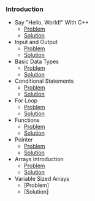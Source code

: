 ### Introduction

* Say "Hello, World!" With C++
    * [Problem](https://www.hackerrank.com/challenges/cpp-hello-world/problem?isFullScreen=true)
    * [Solution](https://github.com/Tointech/Hackerrank-solution/blob/master/C%2B%2B/Introduction/Say%20%22Hello%2C%20World!%22%20With%20C%2B%2B/solution.cpp)
* Input and Output
  * [Problem](https://www.hackerrank.com/challenges/cpp-input-and-output/problem?isFullScreen=true)
  * [Solution](https://github.com/Tointech/Hackerrank-solution/tree/master/C%2B%2B/Introduction/Input%20and%20Output)
* Basic Data Types
  * [Problem](https://www.hackerrank.com/challenges/c-tutorial-basic-data-types/problem?isFullScreen=true)
  * [Solution](https://github.com/Tointech/Hackerrank-solution/blob/master/C%2B%2B/Introduction/Basic%20Data%20Types/solution.cpp)
* Conditional Statements
  * [Problem](https://www.hackerrank.com/challenges/c-tutorial-conditional-if-else/problem?isFullScreen=true)
  * [Solution](https://github.com/Tointech/Hackerrank-solution/blob/master/C%2B%2B/Introduction/Conditional%20Statements/solution.cpp)
* For Loop
  * [Problem](https://www.hackerrank.com/challenges/c-tutorial-for-loop/problem?isFullScreen=true)
  * [Solution](https://github.com/Tointech/Hackerrank-solution/blob/master/C%2B%2B/Introduction/For%20Loop/solution.cpp)
* Functions
  * [Problem](https://www.hackerrank.com/challenges/c-tutorial-functions/problem?isFullScreen=true)
  * [Solution](https://github.com/Tointech/Hackerrank-solution/blob/master/C%2B%2B/Introduction/Functions/solution.cpp)
* Pointer
  * [Problem](https://www.hackerrank.com/challenges/c-tutorial-pointer/problem?isFullScreen=true)
  * [Solution](https://github.com/Tointech/Hackerrank-solution/blob/master/C%2B%2B/Introduction/Pointer/solution.cpp)
* Arrays Introduction
  * [Problem](https://www.hackerrank.com/challenges/arrays-introduction/problem?isFullScreen=true)
  * [Solution](https://github.com/Tointech/Hackerrank-solution/tree/master/C%2B%2B/Introduction/Arrays%20Introduction)
* Variable Sized Arrays
  * [Problem]
  * [Solution]

